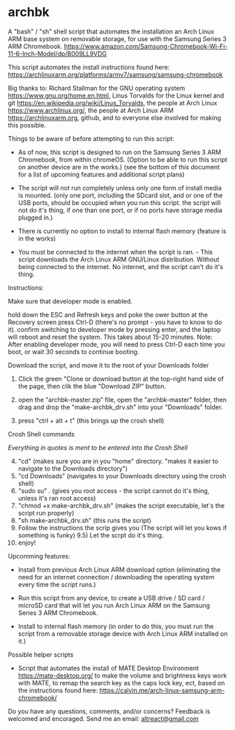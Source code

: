 # archbk


A "bash" / "sh" shell script that automates the installation an Arch Linux ARM base system on removable storage, for use with the Samsung Series 3 ARM Chromebook. https://www.amazon.com/Samsung-Chromebook-Wi-Fi-11-6-Inch-Model/dp/B009LL9VDG

This script automates the install instructions found here: https://archlinuxarm.org/platforms/armv7/samsung/samsung-chromebook

Big thanks to: 
  Richard Stallman for the GNU operating system https://www.gnu.org/home.en.html,
  Linus Torvalds for the Linux kernel and git https://en.wikipedia.org/wiki/Linus_Torvalds,
  the people at Arch Linux https://www.archlinux.org/,
  the people at Arch Linux ARM https://archlinuxarm.org,
  github,
  and to everyone else involved for making this possible.



Things to be aware of before attempting to run this script:

  * As of now, this script is designed to run on the Samsung Series 3 ARM Chromebook, from within chromeOS.
      (Option to be able to run this script on another device are in the works.)
      (see the bottom of this document for a list of upcoming features and additional script plans)

  * The script will not run completely unless only one form of install media is mounted.
    (only one port, including the SDcard slot, and or one of the USB ports, should be occupied when you run this script.
    the script will not do it's thing, if one than one port, or if no ports have storage media plugged in.)    
    
  * There is currently no option to install to internal flash memory
      (feature is in the works)
    
  * You must be connected to the internet when the script is ran. - This script downloads the Arch Linux ARM GNU/Linux distribution. Without being connected to the internet. No internet, and the script can't do it's thing.



Instructions:

Make sure that developer mode is enabled.

  hold down the ESC and Refresh keys and poke the ower button
  at the Recovery screen press Ctrl-D (there's no prompt - you have to know to do it).
  confirm switching to developer mode by pressing enter, and the laptop will reboot and reset the system. This takes about 15-20 minutes.
  Note: After enabling developer mode, you will need to press Ctrl-D each time you boot, or wait 30 seconds to continue booting.
  
  
  
Download the script, and move it to the root of your Downloads folder

  1) Click the green "Clone or download button at the top-right hand side of the page, then clik the blue "Download ZIP" button.
  2) open the "archbk-master.zip" file, open the "archbk-master" folder, then drag and drop the "make-archbk_drv.sh" into your "Downloads" folder.
  

  3) press "ctrl + alt + t" (this brings up the crosh shell)
  
Crosh Shell commands

*Everything in quotes is ment to be entered into the Crosh Shell*
  
  4) "cd" (makes sure you are in you "home" directory. "makes it easier to navigate to the Downloads directory")
  5) "cd Downloads" (navigates to your Downloads directory using the crosh shell)
  6) "sudo su" . (gives you root access - the script cannot do it's thing, unless it's ran root access)
  7) "chmod +x make-archbk_drv.sh" (makes the script executable, let's the script run properly)
  8) "sh make-archbk_drv.sh" (this runs the script)
  9) Follow the instructions the scrip gives you (The script will let you kows if something is funky)
  9.5) Let the scrpt do it's thing.
  10) enjoy!

Upcomming features:

  * Install from previous Arch Linux ARM download option (eliminating the need for an internet connection / downloading the operating system every time the script runs.)

  * Run this script from any device, to create a USB drive / SD card / microSD card that will let you run Arch Linux ARM on the Samsung Series 3 ARM Chromebook.
  
  * Install to internal flash memory (in order to do this, you must run the script from a removable storage device with Arch Linux ARM installed on it.)
  
Possible helper scripts

  * Script that automates the install of MATE Desktop Environment https://mate-desktop.org/ to make the volume and brightness keys work with MATE, to remap the search key as the caps lock key, ect, based on the instructions found here: https://calvin.me/arch-linux-samsung-arm-chromebook/
  
  
  Do you have any questions, comments, and/or concerns? 
  Feedback is welcomed and encoraged.
  Send me an email: altreact@gmail.com
